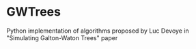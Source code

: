 # GWTrees
Python implementation of algorithms proposed by Luc Devoye in "Simulating Galton-Waton Trees" paper
